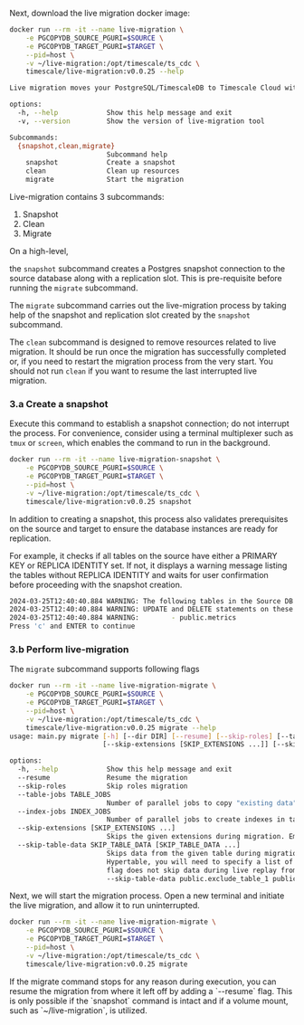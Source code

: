 Next, download the live migration docker image:

```sh
docker run --rm -it --name live-migration \
    -e PGCOPYDB_SOURCE_PGURI=$SOURCE \
    -e PGCOPYDB_TARGET_PGURI=$TARGET \
    --pid=host \
    -v ~/live-migration:/opt/timescale/ts_cdc \
    timescale/live-migration:v0.0.25 --help

Live migration moves your PostgreSQL/TimescaleDB to Timescale Cloud with minimal downtime.

options:
  -h, --help            Show this help message and exit
  -v, --version         Show the version of live-migration tool

Subcommands:
  {snapshot,clean,migrate}
                        Subcommand help
    snapshot            Create a snapshot
    clean               Clean up resources
    migrate             Start the migration
```

Live-migration contains 3 subcommands:
1. Snapshot
1. Clean
1. Migrate

On a high-level,

the `snapshot` subcommand creates a Postgres snapshot connection to the source
database along with a replication slot. This is pre-requisite before running
the `migrate` subcommand.

The `migrate` subcommand carries out the live-migration process by taking help
of the snapshot and replication slot created by the `snapshot` subcommand.

The `clean` subcommand is designed to remove resources related to live migration.
It should be run once the migration has successfully completed or, if you need
to restart the migration process from the very start. You should not run `clean`
if you want to resume the last interrupted live migration.

### 3.a Create a snapshot

Execute this command to establish a snapshot connection; do not interrupt the process.
For convenience, consider using a terminal multiplexer such as `tmux` or `screen`, which
enables the command to run in the background.

```sh
docker run --rm -it --name live-migration-snapshot \
    -e PGCOPYDB_SOURCE_PGURI=$SOURCE \
    -e PGCOPYDB_TARGET_PGURI=$TARGET \
    --pid=host \
    -v ~/live-migration:/opt/timescale/ts_cdc \
    timescale/live-migration:v0.0.25 snapshot
```

In addition to creating a snapshot, this process also validates prerequisites on the source and target to ensure the database instances are ready for replication.

For example, it checks if all tables on the source have either a PRIMARY KEY or REPLICA IDENTITY set. If not, it displays a warning message listing the tables without REPLICA IDENTITY and waits for user confirmation before proceeding with the snapshot creation.

```sh
2024-03-25T12:40:40.884 WARNING: The following tables in the Source DB have neither a primary key nor a REPLICA IDENTITY (FULL/INDEX)
2024-03-25T12:40:40.884 WARNING: UPDATE and DELETE statements on these tables will not be replicated to the Target DB
2024-03-25T12:40:40.884 WARNING:        - public.metrics
Press 'c' and ENTER to continue
```

### 3.b Perform live-migration

The `migrate` subcommand supports following flags

```sh
docker run --rm -it --name live-migration-migrate \
    -e PGCOPYDB_SOURCE_PGURI=$SOURCE \
    -e PGCOPYDB_TARGET_PGURI=$TARGET \
    --pid=host \
    -v ~/live-migration:/opt/timescale/ts_cdc \
    timescale/live-migration:v0.0.25 migrate --help
usage: main.py migrate [-h] [--dir DIR] [--resume] [--skip-roles] [--table-jobs TABLE_JOBS] [--index-jobs INDEX_JOBS]
                       [--skip-extensions [SKIP_EXTENSIONS ...]] [--skip-table-data SKIP_TABLE_DATA [SKIP_TABLE_DATA ...]]

options:
  -h, --help            Show this help message and exit
  --resume              Resume the migration
  --skip-roles          Skip roles migration
  --table-jobs TABLE_JOBS
                        Number of parallel jobs to copy "existing data" from source db to target db (Default: 8)
  --index-jobs INDEX_JOBS
                        Number of parallel jobs to create indexes in target db (Default: 8)
  --skip-extensions [SKIP_EXTENSIONS ...]
                        Skips the given extensions during migration. Empty list skips all extensions.
  --skip-table-data SKIP_TABLE_DATA [SKIP_TABLE_DATA ...]
                        Skips data from the given table during migration. However, the table schema will be migrated. To skip data from a
                        Hypertable, you will need to specify a list of schema qualified chunks belonging to the Hypertable. Currently, this
                        flag does not skip data during live replay from the specified table. Values for this flag must be schema qualified. Eg:
                        --skip-table-data public.exclude_table_1 public.exclude_table_2
```

Next, we will start the migration process. Open a new terminal and initiate the live migration, and allow it to
run uninterrupted.

```sh
docker run --rm -it --name live-migration-migrate \
    -e PGCOPYDB_SOURCE_PGURI=$SOURCE \
    -e PGCOPYDB_TARGET_PGURI=$TARGET \
    --pid=host \
    -v ~/live-migration:/opt/timescale/ts_cdc \
    timescale/live-migration:v0.0.25 migrate
```
<Highlight type="note">
If the migrate command stops for any reason during execution, you can resume
the migration from where it left off by adding a `--resume` flag. This is only
possible if the `snapshot` command is intact and if a volume mount, such
as `~/live-migration`, is utilized.
</Highlight>
